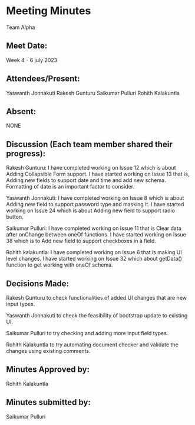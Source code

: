 # Meeting Minutes 
Team Alpha

## Meet Date:
Week 4 - 6 july 2023


## Attendees/Present:
Yaswanth Jonnakuti
Rakesh Gunturu
Saikumar Pulluri
Rohith Kalakuntla

## Absent:
NONE

## Discussion (Each team member shared their progress):

Rakesh Gunturu:
I have completed working on Issue 12 which is about Adding Collapsible Form support. I have started working on Issue 13 that is, Adding new fields to support date and time and add new schema. Formatting of date is an important factor to consider.

Yaswanth Jonnakuti:
I have completed working on Issue 8 which is about Adding new field to support password type and masking it. I have started working on Issue 24 which is about Adding new field to support radio button.

Saikumar Pulluri:
I have completed working on Issue 11 that is Clear data after onChange between oneOf functions. I have started working on Issue 38 which is to Add new field to support checkboxes in a field.

Rohith kalakuntla:
I have completed working on Issue 6 that is making UI level changes. I have started working on Issue 32 which about getData() function to get working with oneOf schema.

## Decisions Made:
Rakesh Gunturu to check functionalities of added UI changes that are new input types.

Yaswanth Jonnakuti to check the feasibility of bootstrap update to existing UI.

Saikumar Pulluri to try checking and adding more input field types.

Rohith Kalakuntla to try automating document checker and validate the changes using existing comments.


## Minutes Approved by:  
Rohith Kalakuntla
## Minutes submitted by:  
Saikumar Pulluri
